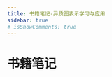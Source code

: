 ```yaml
---
title: 书籍笔记-异质图表示学习与应用
sidebar: true
# isShowComments: true
---
```


# 书籍笔记

<ClientOnly>
<title-pv/>
</ClientOnly>











<ClientOnly>
  <leave/>
</ClientOnly/>